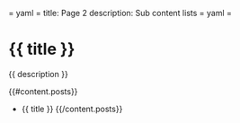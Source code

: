 = yaml =
title: Page 2
description: Sub content lists
= yaml =

# {{ title }}

{{ description }}

{{#content.posts}}
* {{ title }}
{{/content.posts}}
